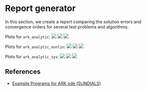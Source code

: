 # Report generator

In this section, we create a report comparing the solution errors and convergence orders for several test problems and algorithms.


Plots for `ark_analytic`:
![](output/solutions_ark_analytic_imex_ark.png)
![](output/errors_ark_analytic_imex_ark.png)
![](output/orders_ark_analytic_imex_ark.png)

Plots for `ark_analytic_nonlin`:
![](output/solutions_ark_analytic_nonlin_imex_ark.png)
![](output/errors_ark_analytic_nonlin_imex_ark.png)
![](output/orders_ark_analytic_nonlin_imex_ark.png)

Plots for `ark_analytic_sys`:
![](output/solutions_ark_analytic_sys_imex_ark.png)
![](output/errors_ark_analytic_sys_imex_ark.png)
![](output/orders_ark_analytic_sys_imex_ark.png)

## References

 - [Example Programs for ARK ode (SUNDIALS)](http://runge.math.smu.edu/ARKode_example.pdf)
